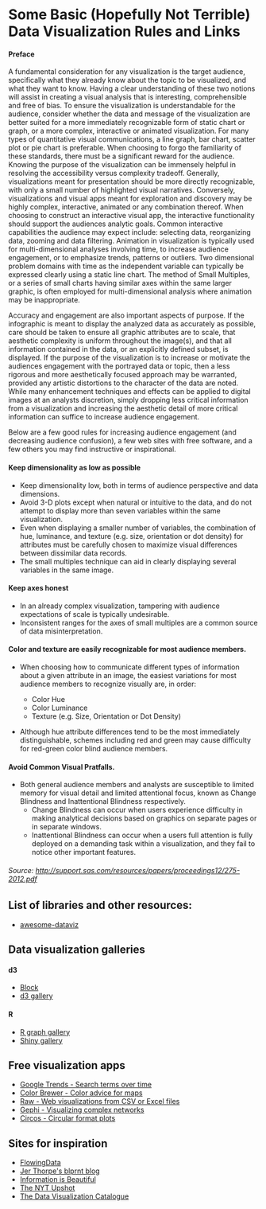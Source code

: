 # Some Basic (Hopefully Not Terrible) Data Visualization Rules and Links

#### Preface

A fundamental consideration for any visualization is the target audience, specifically what they already know about the topic to be visualized, and what they want to know. Having a clear understanding of these two notions will assist in creating a visual analysis that is interesting, comprehensible and free of bias. To ensure the visualization is understandable for the audience, consider whether the data and message of the visualization are better suited for a more immediately recognizable form of static chart or graph, or a more complex, interactive or animated visualization. For many types of quantitative visual communications, a line graph, bar chart, scatter plot or pie chart is preferable. When choosing to forgo the familiarity of these standards, there must be a significant reward for the audience. Knowing the purpose of the visualization can be immensely helpful in resolving the accessibility versus complexity tradeoff. Generally, visualizations meant for presentation should be more directly recognizable, with only a small number of highlighted visual narratives. Conversely, visualizations and visual apps meant for exploration and discovery may be highly complex, interactive, animated or any combination thereof. When choosing to construct an interactive visual app, the interactive functionality should support the audiences analytic goals. Common interactive capabilities the audience may expect include: selecting data, reorganizing data, zooming and data filtering. Animation in visualization is typically used for multi-dimensional analyses involving time, to increase audience engagement, or to emphasize trends, patterns or outliers. Two dimensional problem domains with time as the independent variable can typically be expressed clearly using a static line chart. The method of Small Multiples, or a series of small charts having similar axes within the same larger graphic, is often employed for multi-dimensional analysis where animation may be inappropriate.

Accuracy and engagement are also important aspects of purpose. If the infographic is meant to display the analyzed data as accurately as possible, care should be taken to ensure all graphic attributes are to scale, that aesthetic complexity is uniform throughout the image(s), and that all information contained in the data, or an explicitly defined subset, is displayed. If the purpose of the visualization is to increase or motivate the audiences engagement with the portrayed data or topic, then a less rigorous and more aesthetically focused approach may be warranted, provided any artistic distortions to the character of the data are noted. While many enhancement techniques and effects can be applied to digital images at an analysts discretion, simply dropping less critical information from a visualization and increasing the aesthetic detail of more critical information can suffice to increase audience engagement.

Below are a few good rules for increasing audience engagement (and decreasing audience confusion), a few web sites with free software, and a few others you may find instructive or inspirational.

#### Keep dimensionality as low as possible

* Keep dimensionality low, both in terms of audience perspective and data dimensions.
* Avoid 3-D plots except when natural or intuitive to the data, and do not attempt to display more than seven variables within the same visualization.
* Even when displaying a smaller number of variables, the combination of hue, luminance, and texture (e.g. size, orientation or dot density) for attributes must be carefully chosen to maximize visual differences between dissimilar data records.
* The small multiples technique can aid in clearly displaying several variables in the same image.

#### Keep axes honest

* In an already complex visualization, tampering with audience expectations of scale is typically undesirable.
* Inconsistent ranges for the axes of small multiples are a common source of data misinterpretation.

#### Color and texture are easily recognizable for most audience members.

* When choosing how to communicate different types of information about a given attribute in an image, the easiest variations for most audience members to recognize visually are, in order:
  * Color Hue
  * Color Luminance
  * Texture (e.g. Size, Orientation or Dot Density)

* Although hue attribute differences tend to be the most immediately distinguishable, schemes including red and green may cause difficulty for red-green color blind audience members.

#### Avoid Common Visual Pratfalls.

* Both general audience members and analysts are susceptible to limited memory for visual detail and limited attentional focus, known as Change Blindness and Inattentional Blindness respectively.
  * Change Blindness can occur when users experience difficulty in making analytical decisions based on graphics on separate pages or in separate windows.
  * Inattentional Blindness can occur when a users full attention is fully deployed on a demanding task within a visualization, and they fail to notice other important features.

###### Source: http://support.sas.com/resources/papers/proceedings12/275-2012.pdf

## List of libraries and other resources:
* [awesome-dataviz](https://github.com/fasouto/awesome-dataviz)

## Data visualization galleries

#### d3
* [Block](https://bl.ocks.org/)
* [d3 gallery](https://github.com/d3/d3/wiki/Gallery)

#### R
* [R graph gallery](http://www.r-graph-gallery.com/)
* [Shiny gallery](http://shiny.rstudio.com/gallery/)

## Free visualization apps

* [Google Trends - Search terms over time](http://www.google.com/trends/)
* [Color Brewer - Color advice for maps](http://colorbrewer2.org/)
* [Raw - Web visualizations from CSV or Excel files](http://raw.densitydesign.org/)
* [Gephi - Visualizing complex networks](http://gephi.github.io/)
* [Circos - Circular format plots](http://circos.ca/software/)

## Sites for inspiration

* [FlowingData](http://flowingdata.com/)
* [Jer Thorpe's blprnt blog](http://blog.blprnt.com/)
* [Information is Beautiful](http://www.informationisbeautiful.net/)
* [The NYT Upshot](http://www.nytimes.com/section/upshot)
* [The Data Visualization Catalogue](http://www.datavizcatalogue.com/)
